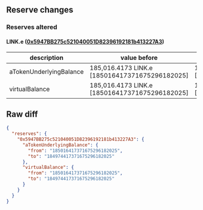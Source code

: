 ## Reserve changes

### Reserves altered

#### LINK.e ([0x5947BB275c521040051D82396192181b413227A3](https://snowtrace.io/address/0x5947BB275c521040051D82396192181b413227A3))

| description | value before | value after |
| --- | --- | --- |
| aTokenUnderlyingBalance | 185,016.4173 LINK.e [185016417371675296182025] | 184,974.4173 LINK.e [184974417371675296182025] |
| virtualBalance | 185,016.4173 LINK.e [185016417371675296182025] | 184,974.4173 LINK.e [184974417371675296182025] |


## Raw diff

```json
{
  "reserves": {
    "0x5947BB275c521040051D82396192181b413227A3": {
      "aTokenUnderlyingBalance": {
        "from": "185016417371675296182025",
        "to": "184974417371675296182025"
      },
      "virtualBalance": {
        "from": "185016417371675296182025",
        "to": "184974417371675296182025"
      }
    }
  }
}
```
